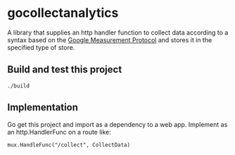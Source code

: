 # gocollectanalytics

A library that supplies an http handler function to collect data according to a syntax based on the [Google Measurement Protocol](https://developers.google.com/analytics/devguides/collection/protocol/v1/parameters) and stores it in the specified type of store.


## Build and test this project

    ./build

##  Implementation

Go get this project and import as a dependency to a web app. Implement as an http.HandlerFunc on a route like:

    mux.HandleFunc("/collect", CollectData)

